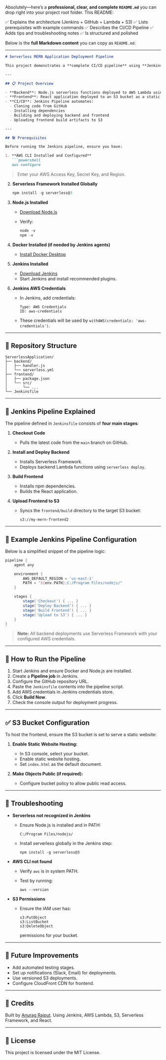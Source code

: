 Absolutely—here’s a **professional, clear, and complete `README.md`** you can drop right into your project root folder.
This README:

✅ Explains the architecture (Jenkins + GitHub + Lambda + S3)
✅ Lists prerequisites with example commands
✅ Describes the CI/CD Pipeline
✅ Adds tips and troubleshooting notes
✅ Is structured and polished

Below is the **full Markdown content** you can copy as `README.md`:

---

````markdown
# Serverless MERN Application Deployment Pipeline

This project demonstrates a **complete CI/CD pipeline** using **Jenkins**, **GitHub**, **AWS Lambda**, and **Amazon S3** to deploy a serverless MERN stack application automatically.

---

## 📋 Project Overview

- **Backend**: Node.js serverless functions deployed to AWS Lambda using [Serverless Framework](https://www.serverless.com/).
- **Frontend**: React application deployed to an S3 bucket as a static website.
- **CI/CD**: Jenkins Pipeline automates:
  - Cloning code from GitHub
  - Installing dependencies
  - Building and deploying backend and frontend
  - Uploading frontend build artifacts to S3

---

## 🛠️ Prerequisites

Before running the Jenkins pipeline, ensure you have:

1. **AWS CLI Installed and Configured**
   ```powershell
   aws configure
````

> Enter your AWS Access Key, Secret Key, and Region.

2. **Serverless Framework Installed Globally**

   ```powershell
   npm install -g serverless@3
   ```

3. **Node.js Installed**

   * [Download Node.js](https://nodejs.org/)
   * Verify:

     ```powershell
     node -v
     npm -v
     ```

4. **Docker Installed (if needed by Jenkins agents)**

   * [Install Docker Desktop](https://www.docker.com/products/docker-desktop)

5. **Jenkins Installed**

   * [Download Jenkins](https://www.jenkins.io/download/)
   * Start Jenkins and install recommended plugins.

6. **Jenkins AWS Credentials**

   * In Jenkins, add credentials:

     ```
     Type: AWS Credentials
     ID: aws-credentials
     ```
   * These credentials will be used by `withAWS(credentials: 'aws-credentials')`.

---

## 📂 Repository Structure

```
ServerlessApplication/
├── backend/
│   ├── handler.js
│   └── serverless.yml
├── frontend/
│   ├── package.json
│   └── src/
│       └── ...
└── Jenkinsfile
```

---

## 🚀 Jenkins Pipeline Explained

The pipeline defined in `Jenkinsfile` consists of **four main stages**:

1. **Checkout Code**

   * Pulls the latest code from the `main` branch on GitHub.

2. **Install and Deploy Backend**

   * Installs Serverless Framework.
   * Deploys backend Lambda functions using `serverless deploy`.

3. **Build Frontend**

   * Installs npm dependencies.
   * Builds the React application.

4. **Upload Frontend to S3**

   * Syncs the `frontend/build` directory to the target S3 bucket:

     ```
     s3://my-mern-frontend2
     ```

---

## 🧰 Example Jenkins Pipeline Configuration

Below is a simplified snippet of the pipeline logic:

```groovy
pipeline {
    agent any

    environment {
        AWS_DEFAULT_REGION = 'us-east-1'
        PATH = "${env.PATH};C:/Program Files/nodejs/"
    }

    stages {
        stage('Checkout') { ... }
        stage('Deploy Backend') { ... }
        stage('Build Frontend') { ... }
        stage('Upload to S3') { ... }
    }
}
```

> **Note:** All backend deployments use Serverless Framework with your configured AWS credentials.

---

## 🧪 How to Run the Pipeline

1. Start Jenkins and ensure Docker and Node.js are installed.
2. Create a **Pipeline job** in Jenkins.
3. Configure the GitHub repository URL.
4. Paste the `Jenkinsfile` contents into the pipeline script.
5. Add AWS credentials in Jenkins credentials store.
6. Click **Build Now**.
7. Check the console output for deployment progress.

---

## ✅ S3 Bucket Configuration

To host the frontend, ensure the S3 bucket is set to serve a static website:

1. **Enable Static Website Hosting:**

   * In S3 console, select your bucket.
   * Enable static website hosting.
   * Set `index.html` as the default document.

2. **Make Objects Public (if required):**

   * Configure bucket policy to allow public read access.

---

## 📝 Troubleshooting

* **Serverless not recognized in Jenkins**

  * Ensure Node.js is installed and in PATH:

    ```
    C:/Program Files/nodejs/
    ```
  * Install serverless globally in the Jenkins step:

    ```
    npm install -g serverless@3
    ```

* **AWS CLI not found**

  * Verify `aws` is in system PATH.
  * Test by running:

    ```
    aws --version
    ```

* **S3 Permissions**

  * Ensure the IAM user has:

    ```
    s3:PutObject
    s3:ListBucket
    s3:DeleteObject
    ```

    permissions for your bucket.

---

## 🎯 Future Improvements

* Add automated testing stages.
* Set up notifications (Slack, Email) for deployments.
* Use versioned S3 deployments.
* Configure CloudFront CDN for frontend.

---

## 🙏 Credits

Built by [Anurag Rajput](https://github.com/AnuragRajput-cyber).
Using Jenkins, AWS Lambda, S3, Serverless Framework, and React.

---

## 📄 License

This project is licensed under the MIT License.

